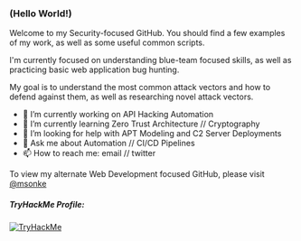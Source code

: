### (Hello World!)

Welcome to my Security-focused GitHub.  You should find a few examples of my work, as well as some useful common scripts.

I'm currently focused on understanding blue-team focused skills, as well as practicing basic web application bug hunting.

My goal is to understand the most common attack vectors and how to defend against them, as well as researching novel attack vectors.

- 🔭 I’m currently working on API Hacking Automation
- 🌱 I’m currently learning Zero Trust Architecture // Cryptography
- 🤔 I’m looking for help with APT Modeling and C2 Server Deployments
- 💬 Ask me about Automation // CI/CD Pipelines
- 📫 How to reach me: email // twitter

To view my alternate Web Development focused GitHub, please visit [@msonke](https://github.com/msonke)

##### TryHackMe Profile:
[<img src="https://tryhackme-badges.s3.amazonaws.com/viol3nt.png" alt="TryHackMe">](https://tryhackme.com/p/viol3nt)

<!--
**thi3ves/thi3ves** is a ✨ _special_ ✨ repository because its `README.md` (this file) appears on your GitHub profile.

TO DO:
Change Twitter Icon to Blue
Update Security Skills List
Highlight Accomplishments

-->
